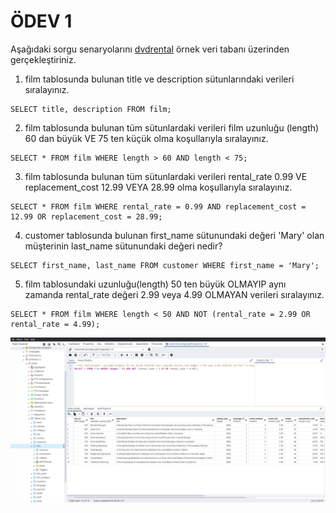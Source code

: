 # ÖDEV 1
Aşağıdaki sorgu senaryolarını [dvdrental](https://www.postgresqltutorial.com/postgresql-getting-started/postgresql-sample-database/) örnek veri tabanı üzerinden gerçekleştiriniz.

1. film tablosunda bulunan title ve description sütunlarındaki verileri sıralayınız.
```
SELECT title, description FROM film;
```
2. film tablosunda bulunan tüm sütunlardaki verileri film uzunluğu (length) 60 dan büyük VE 75 ten küçük olma koşullarıyla sıralayınız.
```
SELECT * FROM film WHERE length > 60 AND length < 75;
```
3. film tablosunda bulunan tüm sütunlardaki verileri rental_rate 0.99 VE replacement_cost 12.99 VEYA 28.99 olma koşullarıyla sıralayınız.
```
SELECT * FROM film WHERE rental_rate = 0.99 AND replacement_cost = 12.99 OR replacement_cost = 28.99;
```
4. customer tablosunda bulunan first_name sütunundaki değeri 'Mary' olan müşterinin last_name sütunundaki değeri nedir?
```
SELECT first_name, last_name FROM customer WHERE first_name = 'Mary';
```
5. film tablosundaki uzunluğu(length) 50 ten büyük OLMAYIP aynı zamanda rental_rate değeri 2.99 veya 4.99 OLMAYAN verileri sıralayınız.
```
SELECT * FROM film WHERE length < 50 AND NOT (rental_rate = 2.99 OR rental_rate = 4.99);
```

![sql ödev 1 sorgu 3](https://raw.githubusercontent.com/tgmkubi/kodluyoruzilkrepo/main/Sql/odev1/query.png)